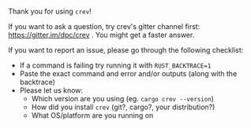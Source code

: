 Thank you for using `crev`!

If you want to ask a question, try crev's gitter channel first: https://gitter.im/dpc/crev . You might get a faster answer.

If you want to report an issue, please go through the following checklist:

* If a command is failing try running it with `RUST_BACKTRACE=1`
* Paste the exact command and error and/or outputs (along with the backtrace)
* Please let us know:
    * Which version are you using (eg. `cargo crev --version`)
    * How did you install `crev` (git?, cargo?, your distribution?)
    * What OS/platform are you running on
